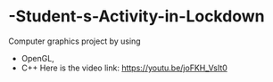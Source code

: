 # -Student-s-Activity-in-Lockdown
Computer graphics project by using 
- OpenGL, 
- C++
Here is the video link: https://youtu.be/joFKH_VsIt0

